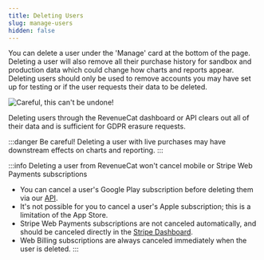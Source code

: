 ```yaml
---
title: Deleting Users
slug: manage-users
hidden: false
---
```


You can delete a user under the 'Manage' card at the bottom of the page. Deleting a user will also remove all their purchase history for sandbox and production data which could change how charts and reports appear. Deleting users should only be used to remove accounts you may have set up for testing or if the user requests their data to be deleted.

![Careful, this can't be undone!](/images/b42278c-app.revenuecat.com_customers_aec1bada_15343510_2_9f9dfb6021b4afcf7d50c3fe40f8a0ea.png)

Deleting users through the RevenueCat dashboard or API clears out all of their data and is sufficient for GDPR erasure requests.

:::danger Be careful!
Deleting a user with live purchases may have downstream effects on charts and reporting.
:::

:::info Deleting a user from RevenueCat won't cancel mobile or Stripe Web Payments subscriptions
- You can cancel a user's Google Play subscription before deleting them via our [API](https://docs.revenuecat.com/reference#revoke-a-google-subscription).
- It's not possible for you to cancel a user's Apple subscription; this is a limitation of the App Store.
- Stripe Web Payments subscriptions are not canceled automatically, and should be canceled directly in the [Stripe Dashboard](https://support.stripe.com/questions/how-to-pause-payment-collection-or-cancel-subscriptions).
- Web Billing subscriptions are always canceled immediately when the user is deleted.
:::
